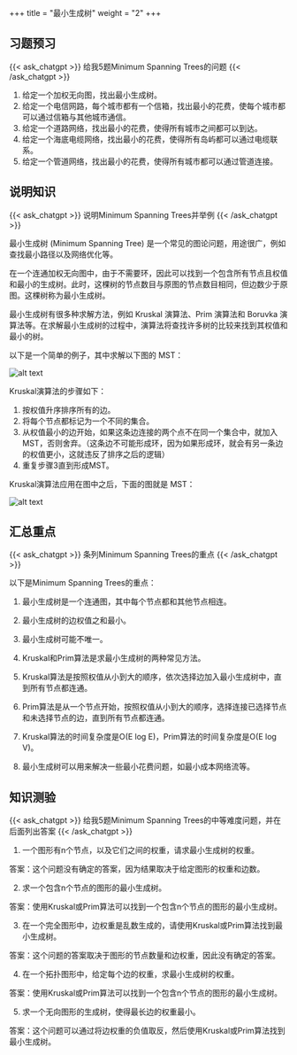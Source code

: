 +++
title = "最小生成树"
weight = "2"
+++
## 习题预习
{{< ask_chatgpt >}}
给我5题Minimum Spanning Trees的问题
{{< /ask_chatgpt >}}



1. 给定一个加权无向图，找出最小生成树。
2. 给定一个电信网路，每个城市都有一个信箱，找出最小的花费，使每个城市都可以通过信箱与其他城市通信。
3. 给定一个道路网络，找出最小的花费，使得所有城市之间都可以到达。
4. 给定一个海底电缆网络，找出最小的花费，使得所有岛屿都可以通过电缆联系。
5. 给定一个管道网络，找出最小的花费，使得所有城市都可以通过管道连接。   

## 说明知识
{{< ask_chatgpt >}}
说明Minimum Spanning Trees并举例
{{< /ask_chatgpt >}}



最小生成树 (Minimum Spanning Tree) 是一个常见的图论问题，用途很广，例如查找最小路径以及网络优化等。

在一个连通加权无向图中，由于不需要环，因此可以找到一个包含所有节点且权值和最小的生成树。此时，这棵树的节点数目与原图的节点数目相同，但边数少于原图。这棵树称为最小生成树。

最小生成树有很多种求解方法，例如 Kruskal 演算法、Prim 演算法和 Boruvka 演算法等。在求解最小生成树的过程中，演算法将查找许多树的比较来找到其权值和最小的树。

以下是一个简单的例子，其中求解以下图的 MST：

![alt text](https://cdn-images-1.medium.com/max/1600/1*ONTsEfxZCbxpMU0U6wfiJw.png)

Kruskal演算法的步骤如下：

1. 按权值升序排序所有的边。
2. 将每个节点都标记为一个不同的集合。
3. 从权值最小的边开始，如果这条边连接的两个点不在同一个集合中，就加入MST，否则舍弃。（这条边不可能形成环，因为如果形成环，就会有另一条边的权值更小，这就违反了排序之后的逻辑）
4. 重复步骤3直到形成MST。

Kruskal演算法应用在图中之后，下面的图就是 MST：

![alt text](https://cdn-images-1.medium.com/max/1600/1*ZDUym-7T65bTMFG8w7UPhw.png)   

## 汇总重点
{{< ask_chatgpt >}}
条列Minimum Spanning Trees的重点
{{< /ask_chatgpt >}}



以下是Minimum Spanning Trees的重点：

1. 最小生成树是一个连通图，其中每个节点都和其他节点相连。

2. 最小生成树的边权值之和最小。

3. 最小生成树可能不唯一。

4. Kruskal和Prim算法是求最小生成树的两种常见方法。

5. Kruskal算法是按照权值从小到大的顺序，依次选择边加入最小生成树中，直到所有节点都连通。

6. Prim算法是从一个节点开始，按照权值从小到大的顺序，选择连接已选择节点和未选择节点的边，直到所有节点都连通。

7. Kruskal算法的时间复杂度是O(E log E)，Prim算法的时间复杂度是O(E log V)。

8. 最小生成树可以用来解决一些最小花费问题，如最小成本网络流等。   

## 知识测验
{{< ask_chatgpt >}}
给我5题Minimum Spanning Trees的中等难度问题，并在后面列出答案
{{< /ask_chatgpt >}}



1. 一个图形有n个节点，以及它们之间的权重，请求最小生成树的权重。

答案：这个问题没有确定的答案，因为结果取决于给定图形的权重和边数。

2. 求一个包含n个节点的图形的最小生成树。

答案：使用Kruskal或Prim算法可以找到一个包含n个节点的图形的最小生成树。

3. 在一个完全图形中，边权重是乱数生成的，请使用Kruskal或Prim算法找到最小生成树。

答案：这个问题的答案取决于图形的节点数量和边权重，因此没有确定的答案。

4. 在一个拓扑图形中，给定每个边的权重，求最小生成树的权重。

答案：使用Kruskal或Prim算法可以找到一个包含n个节点的图形的最小生成树。

5. 求一个无向图形的生成树，使得最长边的权重最小。

答案：这个问题可以通过将边权重的负值取反，然后使用Kruskal或Prim算法找到最小生成树。   

